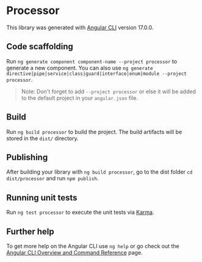 # Processor

This library was generated with [Angular CLI](https://github.com/angular/angular-cli) version 17.0.0.

## Code scaffolding

Run `ng generate component component-name --project processor` to generate a new component. You can also use `ng generate directive|pipe|service|class|guard|interface|enum|module --project processor`.
> Note: Don't forget to add `--project processor` or else it will be added to the default project in your `angular.json` file. 

## Build

Run `ng build processor` to build the project. The build artifacts will be stored in the `dist/` directory.

## Publishing

After building your library with `ng build processor`, go to the dist folder `cd dist/processor` and run `npm publish`.

## Running unit tests

Run `ng test processor` to execute the unit tests via [Karma](https://karma-runner.github.io).

## Further help

To get more help on the Angular CLI use `ng help` or go check out the [Angular CLI Overview and Command Reference](https://angular.io/cli) page.
